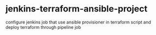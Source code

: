 # jenkins-terraform-ansible-project
configure jenkins job that use ansible provisioner in terraform script and deploy terraform through pipeline job 
